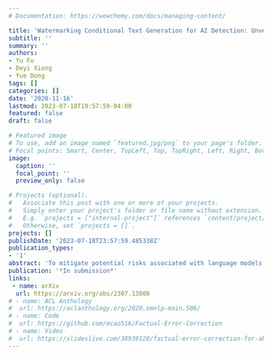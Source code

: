 ```yaml
---
# Documentation: https://wowchemy.com/docs/managing-content/

title: 'Watermarking Conditional Text Generation for AI Detection: Unveiling Challenges and a Semantic-Aware Watermark Remedy'
subtitle: ''
summary: ''
authors:
- Yu Fu
- Deyi Xiong
- Yue Dong
tags: []
categories: []
date: '2020-11-16'
lastmod: 2023-07-18T19:57:59-04:00
featured: false
draft: false

# Featured image
# To use, add an image named `featured.jpg/png` to your page's folder.
# Focal points: Smart, Center, TopLeft, Top, TopRight, Left, Right, BottomLeft, Bottom, BottomRight.
image:
  caption: ''
  focal_point: ''
  preview_only: false

# Projects (optional).
#   Associate this post with one or more of your projects.
#   Simply enter your project's folder or file name without extension.
#   E.g. `projects = ["internal-project"]` references `content/project/deep-learning/index.md`.
#   Otherwise, set `projects = []`.
projects: []
publishDate: '2023-07-18T23:57:59.485338Z'
publication_types:
- '1'
abstract: 'To mitigate potential risks associated with language models, recent AI detection research proposes incorporating watermarks into machine-generated text through random vocabulary restrictions and utilizing this information for detection. While these watermarks only induce a slight deterioration in perplexity, our empirical investigation reveals a significant detriment to the performance of conditional text generation. To address this issue, we introduce a simple yet effective semantic-aware watermarking algorithm that considers the characteristics of conditional text generation and the input context. Experimental results demonstrate that our proposed method yields substantial improvements across various text generation models, including BART and Flan-T5, in tasks such as summarization and data-to-text generation while maintaining detection ability.'
publication: '*In submission*'
links:
 - name: arXiv
  url: https://arxiv.org/abs/2307.13808
# - name: ACL Anthology
#  url: https://aclanthology.org/2020.emnlp-main.506/
# - name: Code
#  url: https://github.com/mcao516/Factual-Error-Correction
# - name: Video
#  url: https://slideslive.com/38939120/factual-error-correction-for-abstractive-summarization-models
---
```

